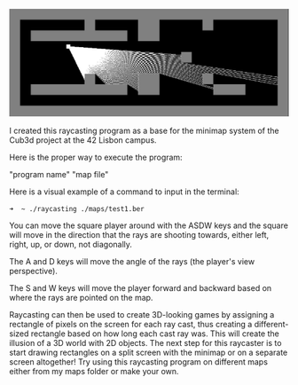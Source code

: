 ![Raycasting](./sprites/raycaster.png)

I created this raycasting program as a base for the minimap system of the Cub3d project at the 42 Lisbon campus.

Here is the proper way to execute the program:

"program name" "map file"

Here is a visual example of a command to input in the terminal:
```bash
➜  ~ ./raycasting ./maps/test1.ber
```
You can move the square player around with the ASDW keys and the square will move in the direction that the rays are shooting towards, either left, right, up, or down, not diagonally.

The A and D keys will move the angle of the rays (the player's view perspective).

The S and W keys will move the player forward and backward based on where the rays are pointed on the map.

Raycasting can then be used to create 3D-looking games by assigning a rectangle of pixels on the screen for each ray cast, thus creating a different-sized rectangle based on how long each cast ray was. This will create the illusion of a 3D world with 2D objects. The next step for this raycaster is to start drawing rectangles on a split screen with the minimap or on a separate screen altogether!
Try using this raycasting program on different maps either from my maps folder or make your own.
